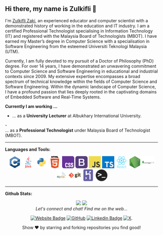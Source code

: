 ## Hi there, my name is Zulkifli 👋

I'm [Zulkifli Zaki](https://zulkiflizaki.my/), an experienced educator and computer scientist with a demonstrated history of working in the education and IT industry. I am a certified Professional Technologist specialising in Information Technology (IT) and registered with the Malaysia Board of Technologists (MBOT). I have earned my Master’s degree in Computer Science with a specialisation in Software Engineering from the esteemed Universiti Teknologi Malaysia (UTM). 

Currently, I am  fully devoted to my pursuit of a Doctor of Philosophy (PhD) degree. For over 14 years, I have demonstrated an unwavering commitment to Computer Science and Software Engineering in educational and industrial contexts since 2009. My extensive expertise encompasses a broad spectrum of technical knowledge within the fields of Computer Science and Software Engineering. Within the dynamic landscape of Computer Science, I have a profound passion that lies deeply rooted in the captivating domains of Embedded Software and Real-Time Systems.

 
**Currently I am working ...**
- <div>
     <!-- <img width="250" height="100" align='right' src="https://raw.githubusercontent.com/zulkiflizaki/zulkiflizaki/master/images/gfg.png" style="margin-left: -10px" > -->
     ... as a <strong>University Lecturer</strong> at Albukhary International University.
 </div> 
- <div>
     ... as a <strong>Professional Technologist</strong> under Malaysia Board of Technologist (MBOT).
 </div> 
 

 ---

**Languages and Tools:**
<div align="center">  
    <code><img height="40" src="https://raw.githubusercontent.com/github/explore/80688e429a7d4ef2fca1e82350fe8e3517d3494d/topics/cpp/cpp.png"></code> <code><img height="40" src="https://raw.githubusercontent.com/devicons/devicon/master/icons/java/java-original-wordmark.svg"></code> <code><img height="40" src="https://raw.githubusercontent.com/github/explore/80688e429a7d4ef2fca1e82350fe8e3517d3494d/topics/python/python.png"></code> <code><img height="40" src="https://raw.githubusercontent.com/github/explore/80688e429a7d4ef2fca1e82350fe8e3517d3494d/topics/html/html.png"></code> <code><img height="40" src="https://raw.githubusercontent.com/github/explore/80688e429a7d4ef2fca1e82350fe8e3517d3494d/topics/css/css.png"></code> <code><img height="40" src="https://raw.githubusercontent.com/github/explore/80688e429a7d4ef2fca1e82350fe8e3517d3494d/topics/bootstrap/bootstrap.png"></code> <code><img height="40" src="https://raw.githubusercontent.com/github/explore/80688e429a7d4ef2fca1e82350fe8e3517d3494d/topics/javascript/javascript.png"></code> <code><img height="40" src="https://raw.githubusercontent.com/github/explore/80688e429a7d4ef2fca1e82350fe8e3517d3494d/topics/typescript/typescript.png"></code> <code><img height="40" src="https://raw.githubusercontent.com/devicons/devicon/master/icons/react/react-original-wordmark.svg"></code> <code><img height="40" src="https://raw.githubusercontent.com/github/explore/80688e429a7d4ef2fca1e82350fe8e3517d3494d/topics/nodejs/nodejs.png"></code> <code><img height="40" src="https://raw.githubusercontent.com/github/explore/80688e429a7d4ef2fca1e82350fe8e3517d3494d/topics/mongodb/mongodb.png"></code> <code><img height="40" src="https://raw.githubusercontent.com/github/explore/80688e429a7d4ef2fca1e82350fe8e3517d3494d/topics/mysql/mysql.png"></code> <code><img height="40" src="https://raw.githubusercontent.com/github/explore/80688e429a7d4ef2fca1e82350fe8e3517d3494d/topics/git/git.png"></code> <code><img height="40" src="https://raw.githubusercontent.com/devicons/devicon/master/icons/heroku/heroku-plain.svg"></code> <code><img height="40" src="https://raw.githubusercontent.com/github/explore/80688e429a7d4ef2fca1e82350fe8e3517d3494d/topics/terminal/terminal.png"></code>
</div>

 ---

**Github Stats:**
<div align="center">
  <img src="https://github-readme-stats.vercel.app/api?username=zulkiflizaki&count_private=true&show_icons=true&theme=dracula&line_height=33">
  <img src="https://github-readme-stats.vercel.app/api/top-langs/?username=zulkiflizaki&count_private=true&hide=html,scss,,ejs&theme=dracula&line_height=10">
</div>


<div align="center">
   <i>Let's connect and chat! Find me on the web...</i>
 
   [![Website Badge](https://img.shields.io/badge/-zulkiflizaki.my-47CCCC?style=flat&logo=Google-Chrome&logoColor=white&link=https://zulkiflizaki.my/)](https://zulkiflizaki.my) 
   [![GitHub](https://img.shields.io/badge/zulkiflizaki-%23121011.svg?logo=github&logoColor=white)](https://github.com/zulkiflizaki)
   [![Linkedin Badge](https://img.shields.io/badge/-zulkiflizaki-blue?style=flat-square&logo=Linkedin&logoColor=white&link=https://www.linkedin.com/in/zulkiflizaki/)](https://www.linkedin.com/in/zulkiflizaki/) 
   [![X](https://img.shields.io/badge/-@zulkiflizaki-%23000000.svg?style=flat-square&logo=X&logoColor=white&link=https://x.com/zulkiflizaki)](https://x.com/zulkiflizaki/).
   <!-- [![Medium Badge](https://img.shields.io/badge/-@zulkiflizaki-000000?style=flat&labelColor=000000&logo=Medium&link=https://zulkiflizaki.medium.com/)](https://zulkiflizaki.medium.com/) -->
   
<div align="center">
      Show ❤️ by starring and forking repositories you find good!
</div>
